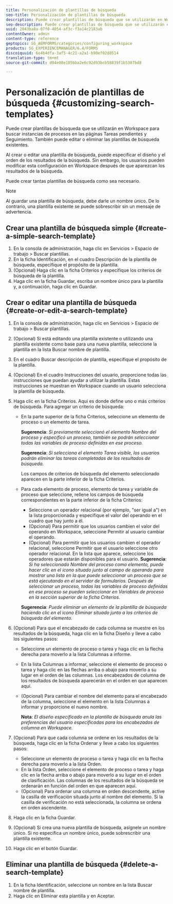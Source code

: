```yaml
---
title: Personalización de plantillas de búsqueda
seo-title: Personalización de plantillas de búsqueda
description: Puede crear plantillas de búsqueda que se utilizarán en Workspace para buscar instancias de procesos en las páginas Tareas pendientes y Seguimiento. También puede editar o eliminar las plantillas de búsqueda existentes.
seo-description: Puede crear plantillas de búsqueda que se utilizarán en Workspace para buscar instancias de procesos en las páginas Tareas pendientes y Seguimiento. También puede editar o eliminar las plantillas de búsqueda existentes.
uuid: 2043ba8a-07f0-4054-af3c-f3a14c2183ab
contentOwner: admin
content-type: reference
geptopics: SG_AEMFORMS/categories/configuring_workspace
products: SG_EXPERIENCEMANAGER/6.4/FORMS
discoiquuid: 6e4b4dfa-3af5-4c21-a2a1-b90ef02d8514
translation-type: tm+mt
source-git-commit: d04e08e105bba2e6c92d93bcb58839f1b5307bd8

---
```



# Personalización de plantillas de búsqueda {#customizing-search-templates}

Puede crear plantillas de búsqueda que se utilizarán en Workspace para buscar instancias de procesos en las páginas Tareas pendientes y Seguimiento. También puede editar o eliminar las plantillas de búsqueda existentes.

Al crear o editar una plantilla de búsqueda, puede especificar el diseño y el orden de los resultados de la búsqueda. Sin embargo, los usuarios pueden modificar esta configuración en Workspace después de que aparezcan los resultados de la búsqueda.

Puede crear tantas plantillas de búsqueda como sea necesario.

>[!NOTE]
>
>Al guardar una plantilla de búsqueda, debe darle un nombre único. De lo contrario, una plantilla existente se puede sobrescribir sin un mensaje de advertencia.

## Crear una plantilla de búsqueda simple {#create-a-simple-search-template}

1. En la consola de administración, haga clic en Servicios > Espacio de trabajo > Buscar plantillas.
1. En la ficha Identificación, en el cuadro Descripción de la plantilla de búsqueda, especifique el propósito de la plantilla.
1. (Opcional) Haga clic en la ficha Criterios y especifique los criterios de búsqueda de la plantilla.
1. Haga clic en la ficha Guardar, escriba un nombre único para la plantilla y, a continuación, haga clic en Guardar.

## Crear o editar una plantilla de búsqueda {#create-or-edit-a-search-template}

1. En la consola de administración, haga clic en Servicios > Espacio de trabajo > Buscar plantillas.
1. (Opcional) Si está editando una plantilla existente o utilizando una plantilla existente como base para una nueva plantilla, seleccione la plantilla en la lista Buscar nombre de plantilla.
1. En el cuadro Buscar descripción de plantilla, especifique el propósito de la plantilla.
1. (Opcional) En el cuadro Instrucciones del usuario, proporcione todas las instrucciones que puedan ayudar a utilizar la plantilla. Estas instrucciones se muestran en Workspace cuando un usuario selecciona la plantilla de búsqueda.
1. Haga clic en la ficha Criterios. Aquí es donde define uno o más criterios de búsqueda. Para agregar un criterio de búsqueda:

   * En la parte superior de la ficha Criterios, seleccione un elemento de proceso o un elemento de tarea.

      **Sugerencia**: *Si previamente seleccionó el elemento Nombre del proceso y especificó un proceso, también se podrán seleccionar todas las variables de proceso definidas en ese proceso.*

      **Sugerencia**: *Si selecciona el elemento Tarea visible, los usuarios podrán eliminar las tareas completadas de los resultados de búsqueda.*

      Los campos de criterios de búsqueda del elemento seleccionado aparecen en la parte inferior de la ficha Criterios.

   * Para cada elemento de proceso, elemento de tarea y variable de proceso que seleccione, rellene los campos de búsqueda correspondientes en la parte inferior de la ficha Criterios:

      * Seleccione un operador relacional (por ejemplo, &quot;ser igual a&quot;) en la lista proporcionada y especifique el valor del operando en el cuadro que hay junto a él.
      * (Opcional) Para permitir que los usuarios cambien el valor del operando en Workspace, seleccione Permitir al usuario cambiar el operando.
      * (Opcional) Para permitir que los usuarios cambien el operador relacional, seleccione Permitir que el usuario seleccione otro operador relacional. En la lista que aparece, seleccione los operadores que estarán disponibles para el usuario.
      **Sugerencia**: *Si ha seleccionado Nombre del proceso como elemento, puede hacer clic en el icono situado junto al campo de operando para mostrar una lista en la que puede seleccionar un proceso que se está ejecutando en el servidor de formularios. Después de seleccionar un proceso, todas las variables de proceso definidas en ese proceso se pueden seleccionar en Variables de proceso en la sección superior de la ficha Criterios.*

      **Sugerencia**: *Puede eliminar un elemento de la plantilla de búsqueda haciendo clic en el icono Eliminar situado junto a los criterios de búsqueda del elemento.*


1. (Opcional) Para que el encabezado de cada columna se muestre en los resultados de la búsqueda, haga clic en la ficha Diseño y lleve a cabo los siguientes pasos:

   * Seleccione un elemento de proceso o tarea y haga clic en la flecha derecha para moverlo a la lista Columnas a informe.
   * En la lista Columnas a informar, seleccione el elemento de proceso o tarea y haga clic en las flechas arriba o abajo para moverlo a su lugar en el orden de las columnas. Los encabezados de columna de los resultados de búsqueda aparecerán en el orden en que aparecen aquí.
   * (Opcional) Para cambiar el nombre del elemento para el encabezado de la columna, seleccione el elemento en la lista Columnas a informar y proporcione el nuevo nombre.

      **Nota**: *El diseño especificado en la plantilla de búsqueda anula las preferencias del usuario especificadas para los encabezados de columna en Workspace.*

1. (Opcional) Para que cada columna se ordene en los resultados de la búsqueda, haga clic en la ficha Ordenar y lleve a cabo los siguientes pasos:

   * Seleccione un elemento de proceso o tarea y haga clic en la flecha derecha para moverlo a la lista Orden.
   * En la lista Orden, seleccione el elemento de proceso o tarea y haga clic en la flecha arriba o abajo para moverlo a su lugar en el orden de clasificación. Las columnas de los resultados de la búsqueda se ordenarán en función del orden en que aparecen aquí.
   * (Opcional) Para ordenar una columna en orden descendente, active la casilla de verificación situada junto al nombre del elemento. Si la casilla de verificación no está seleccionada, la columna se ordena en orden ascendente.

1. Haga clic en la ficha Guardar.
1. (Opcional) Si crea una nueva plantilla de búsqueda, asígnele un nombre único. Si no especifica un nombre único, puede sobrescribir una plantilla existente.
1. Haga clic en el botón Guardar.

## Eliminar una plantilla de búsqueda {#delete-a-search-template}

1. En la ficha Identificación, seleccione un nombre en la lista Buscar nombre de plantilla.
1. Haga clic en Eliminar esta plantilla y en Aceptar.

